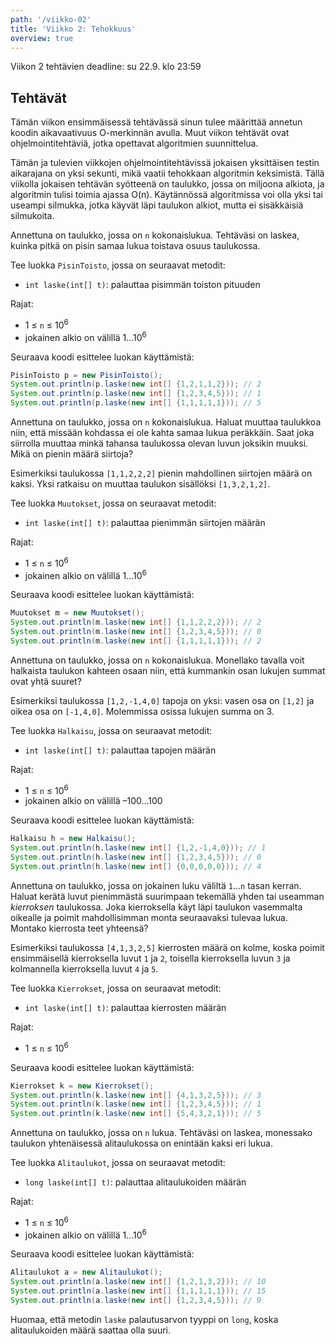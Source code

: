 ```yaml
---
path: '/viikko-02'
title: 'Viikko 2: Tehokkuus'
overview: true
---
```


Viikon 2 tehtävien deadline: su 22.9. klo 23:59

## Tehtävät

Tämän viikon ensimmäisessä tehtävässä sinun tulee määrittää
annetun koodin aikavaativuus O-merkinnän avulla.
Muut viikon tehtävät ovat ohjelmointitehtäviä,
jotka opettavat algoritmien suunnittelua.

Tämän ja tulevien viikkojen ohjelmointitehtävissä
jokaisen yksittäisen testin aikarajana on yksi sekunti,
mikä vaatii tehokkaan algoritmin keksimistä.
Tällä viikolla jokaisen tehtävän syötteenä on taulukko,
jossa on miljoona alkiota, ja algoritmin tulisi toimia
ajassa O(n).
Käytännössä algoritmissa voi olla yksi tai useampi
silmukka, jotka käyvät läpi taulukon alkiot,
mutta ei sisäkkäisiä silmukoita.



<quiz id="b066bc51-8c79-43b7-9f56-e92f8060e711"></quiz>

<programming-exercise name='2. Pisin toisto' tmcname='viikko02-Viikko02Tehtava2'>

Annettuna on taulukko, jossa on `n` kokonaislukua.
Tehtäväsi on laskea, kuinka pitkä on pisin samaa lukua
toistava osuus taulukossa.

Tee luokka `PisinToisto`, jossa on seuraavat metodit:

* `int laske(int[] t)`: palauttaa pisimmän toiston pituuden

Rajat:

- 1 &le; `n` &le; 10<sup>6</sup>
- jokainen alkio on välillä 1...10<sup>6</sup>

Seuraava koodi esittelee luokan käyttämistä:

```java
PisinToisto p = new PisinToisto();
System.out.println(p.laske(new int[] {1,2,1,1,2})); // 2
System.out.println(p.laske(new int[] {1,2,3,4,5})); // 1
System.out.println(p.laske(new int[] {1,1,1,1,1})); // 5
```

</programming-exercise>

<programming-exercise name='3. Muutokset' tmcname='viikko02-Viikko02Tehtava3'>

Annettuna on taulukko, jossa on `n` kokonaislukua.
Haluat muuttaa taulukkoa niin,
että missään kohdassa ei ole kahta samaa lukua peräkkäin.
Saat joka siirrolla muuttaa minkä tahansa taulukossa
olevan luvun joksikin muuksi.
Mikä on pienin määrä siirtoja?

Esimerkiksi taulukossa `[1,1,2,2,2]`
pienin mahdollinen siirtojen määrä on kaksi.
Yksi ratkaisu on muuttaa taulukon sisällöksi
`[1,3,2,1,2]`.

Tee luokka `Muutokset`, jossa on seuraavat metodit:

* `int laske(int[] t)`: palauttaa pienimmän siirtojen määrän

Rajat:

- 1 &le; `n` &le; 10<sup>6</sup>
- jokainen alkio on välillä 1...10<sup>6</sup>

Seuraava koodi esittelee luokan käyttämistä:

```java
Muutokset m = new Muutokset();
System.out.println(m.laske(new int[] {1,1,2,2,2})); // 2
System.out.println(m.laske(new int[] {1,2,3,4,5})); // 0
System.out.println(m.laske(new int[] {1,1,1,1,1})); // 2
```

</programming-exercise>


<programming-exercise name='4. Halkaisu' tmcname='viikko02-Viikko02Tehtava4'>

Annettuna on taulukko, jossa on `n` kokonaislukua.
Monellako tavalla voit halkaista taulukon
kahteen osaan niin, että kummankin osan
lukujen summat ovat yhtä suuret?

Esimerkiksi taulukossa `[1,2,-1,4,0]` tapoja on yksi:
vasen osa on `[1,2]` ja oikea osa on `[-1,4,0]`.
Molemmissa osissa lukujen summa on 3.

Tee luokka `Halkaisu`, jossa on seuraavat metodit:

* `int laske(int[] t)`: palauttaa tapojen määrän

Rajat:

- 1 &le; `n` &le; 10<sup>6</sup>
- jokainen alkio on välillä &ndash;100...100

Seuraava koodi esittelee luokan käyttämistä:

```java
Halkaisu h = new Halkaisu();
System.out.println(h.laske(new int[] {1,2,-1,4,0})); // 1
System.out.println(h.laske(new int[] {1,2,3,4,5})); // 0
System.out.println(h.laske(new int[] {0,0,0,0,0})); // 4
```

</programming-exercise>


<programming-exercise name='5. Kierrokset' tmcname='viikko02-Viikko02Tehtava5'>

Annettuna on taulukko, jossa on jokainen luku
väliltä `1`...`n` tasan kerran.
Haluat kerätä luvut pienimmästä suurimpaan
tekemällä yhden tai useamman _kierroksen_ taulukossa.
Joka kierroksella käyt läpi taulukon vasemmalta oikealle
ja poimit mahdollisimman monta seuraavaksi tulevaa lukua.
Montako kierrosta teet yhteensä?

Esimerkiksi taulukossa `[4,1,3,2,5]` kierrosten määrä on kolme,
koska poimit ensimmäisellä kierroksella luvut `1` ja `2`,
toisella kierroksella luvun `3`
ja kolmannella kierroksella luvut `4` ja `5`.


Tee luokka `Kierrokset`, jossa on seuraavat metodit:

* `int laske(int[] t)`: palauttaa kierrosten määrän

Rajat:

- 1 &le; `n` &le; 10<sup>6</sup>

Seuraava koodi esittelee luokan käyttämistä:

```java
Kierrokset k = new Kierrokset();
System.out.println(k.laske(new int[] {4,1,3,2,5})); // 3
System.out.println(k.laske(new int[] {1,2,3,4,5})); // 1
System.out.println(k.laske(new int[] {5,4,3,2,1})); // 5
```

</programming-exercise>

<programming-exercise name='6. Alitaulukot' tmcname='viikko02-Viikko02Tehtava6'>

Annettuna on taulukko, jossa on `n` lukua.
Tehtäväsi on laskea,
monessako taulukon yhtenäisessä alitaulukossa
on enintään kaksi eri lukua.

Tee luokka `Alitaulukot`, jossa on seuraavat metodit:

* `long laske(int[] t)`: palauttaa alitaulukoiden määrän

Rajat:

- 1 &le; `n` &le; 10<sup>6</sup>
- jokainen alkio on välillä 1...10<sup>6</sup>

Seuraava koodi esittelee luokan käyttämistä:

```java
Alitaulukot a = new Alitaulukot();
System.out.println(a.laske(new int[] {1,2,1,3,2})); // 10
System.out.println(a.laske(new int[] {1,1,1,1,1})); // 15
System.out.println(a.laske(new int[] {1,2,3,4,5})); // 9
```

Huomaa, että metodin `laske` palautusarvon tyyppi on `long`,
koska alitaulukoiden määrä saattaa olla suuri.

</programming-exercise>

